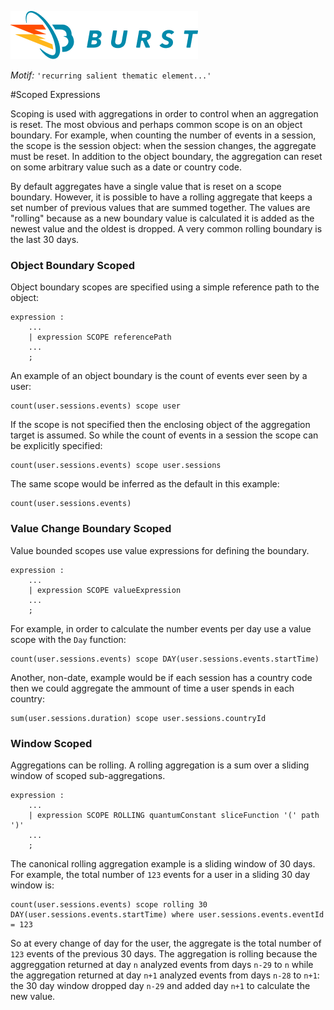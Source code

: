 ![Burst](../../documentation/burst_h_small.png "") 

_Motif:_ ```'recurring salient thematic element...'```

#Scoped Expressions

Scoping is used with aggregations in order to control when an aggregation is reset.  The most obvious and perhaps common
scope is on an object boundary.  For example, when counting the number of events in a session,  the scope is the session 
object:  when the session changes,  the aggregate must be reset.  In addition to the object boundary,  the aggregation can 
reset on some arbitrary value such as a date or country code.

By default aggregates have a single value that is reset on a scope boundary.  However,  it is possible to have a rolling 
aggregate that keeps a set number of previous values that are summed together.  The values are "rolling" because as a new
boundary value is calculated it is added as the newest value and the oldest is dropped.  A very common rolling boundary is
the last 30 days.  
        
### Object Boundary Scoped
Object boundary scopes are specified using a simple reference path to the object:

    expression :
        ...      
        | expression SCOPE referencePath  
        ...                                                            
        ;
        
An example of an object boundary is the count of events ever seen by a user:

    count(user.sessions.events) scope user
    
If the scope is not specified then the enclosing object of the aggregation target is assumed.  So while the count 
of events in a session the scope can be explicitly specified:

    count(user.sessions.events) scope user.sessions
    
The same scope would be inferred as the default in this example:

    count(user.sessions.events)

### Value Change Boundary Scoped
Value bounded scopes use value expressions for defining the boundary.

    expression :
        ...      
        | expression SCOPE valueExpression  
        ...                                                            
        ;
        
For example, in order to calculate the number events per day use a value scope with the ```Day``` function:

    count(user.sessions.events) scope DAY(user.sessions.events.startTime)
  
Another, non-date, example would be if each session has a country code then we could aggregate the ammount of time a user
spends in each country:

    sum(user.sessions.duration) scope user.sessions.countryId
        
### Window Scoped
Aggregations can be rolling.  A rolling aggregation is a sum over a sliding window of scoped sub-aggregations.

    expression :
        ...                                                              
        | expression SCOPE ROLLING quantumConstant sliceFunction '(' path ')' 
        ...                                                         
        ;
        
The canonical rolling aggregation example is a sliding window of 30 days. For example, the total number of ```123``` events 
for a user in a sliding 30 day window is:

    count(user.sessions.events) scope rolling 30 DAY(user.sessions.events.startTime) where user.sessions.events.eventId = 123
    
So at every change of day for the user, the aggregate is the total number of ```123``` events of the previous 30 days.  The 
aggregation is rolling because the aggreggation returned at day `n` analyzed events from days `n-29` to `n` while the aggregation
returned at day `n+1` analyzed events from days `n-28` to `n+1`:  the 30 day window dropped day `n-29` and added day `n+1` to 
calculate the new value.

    
